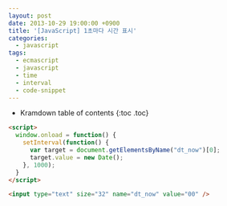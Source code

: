 ```yaml
---
layout: post
date: 2013-10-29 19:00:00 +0900
title: '[JavaScript] 1초마다 시간 표시'
categories:
  - javascript
tags:
  - ecmascript
  - javascript
  - time
  - interval
  - code-snippet
---
```


* Kramdown table of contents
{:toc .toc}

```html
<script>
  window.onload = function() {
    setInterval(function() {
      var target = document.getElementsByName("dt_now")[0];
      target.value = new Date();
    }, 1000);
  }
</script>

<input type="text" size="32" name="dt_now" value="00" />
```
